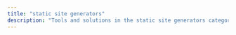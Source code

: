 ```yaml
---
title: "static site generators" 
description: "Tools and solutions in the static site generators category"
---
```

